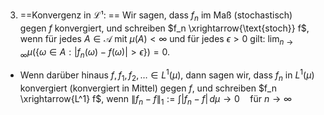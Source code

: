
3. ==Konvergenz in $\mathcal{L}¹$: ==
 Wir sagen, dass $f_n$ im Maß (stochastisch) gegen $f$ konvergiert, und schreiben $f_n \xrightarrow{\text{stoch}} f$, wenn für jedes $A \in \mathcal{A}$ mit $\mu(A) < \infty$ und für jedes $\epsilon > 0$ gilt:  $\lim_{n \to \infty} \mu\left(\{ \omega \in A : |f_n(\omega) - f(\omega)| > \epsilon \} \right) = 0.$ 

- Wenn darüber hinaus $f, f_1, f_2, \dots \in L^1(\mu)$, dann sagen wir, dass $f_n$ in $L^1(\mu)$ konvergiert (konvergiert in Mittel) gegen $f$, und schreiben $f_n \xrightarrow{L^1} f$, wenn $\|f_n - f\|_1 := \int |f_n - f| \, d\mu \to 0 \quad \text{für } n \to \infty$